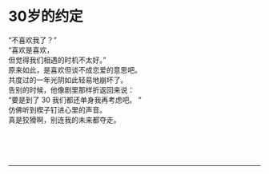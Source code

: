 # 30岁的约定

“不喜欢我了？”
\
“喜欢是喜欢，
\
但觉得我们相遇的时机不太好。”
\
原来如此，是喜欢但谈不成恋爱的意思吧。
\
共度过的一年光阴如此轻易地崩坏了。
\
告别的时候，他像剧里那样折返回来说：
\
“要是到了 30 我们都还单身我再考虑吧。 ”
\
仿佛听到楔子钉进心里的声音。
\
真是狡猾啊，别连我的未来都夺走。
<br>
<br>
<br>
<br>
<br>

---
